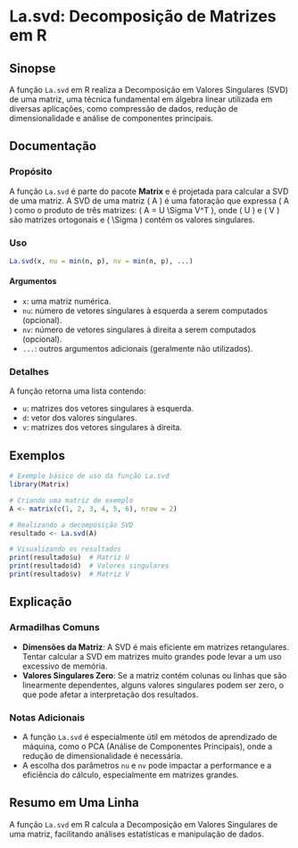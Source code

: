 <!--
Meta Description: # La.svd: Decomposição de Matrizes em R ## Sinopse A função `La.svd` em R realiza a Decomposição em Valores Singulares (SVD) de uma matriz, uma técnic...
Meta Keywords: svd, singulares, uma, matriz, matrizes
-->

# La.svd: Decomposição de Matrizes em R

## Sinopse
A função `La.svd` em R realiza a Decomposição em Valores Singulares (SVD) de uma matriz, uma técnica fundamental em álgebra linear utilizada em diversas aplicações, como compressão de dados, redução de dimensionalidade e análise de componentes principais.

## Documentação
### Propósito
A função `La.svd` é parte do pacote **Matrix** e é projetada para calcular a SVD de uma matriz. A SVD de uma matriz \( A \) é uma fatoração que expressa \( A \) como o produto de três matrizes: \( A = U \Sigma V^T \), onde \( U \) e \( V \) são matrizes ortogonais e \( \Sigma \) contém os valores singulares.

### Uso
```R
La.svd(x, nu = min(n, p), nv = min(n, p), ...)
```

#### Argumentos
- `x`: uma matriz numérica.
- `nu`: número de vetores singulares à esquerda a serem computados (opcional).
- `nv`: número de vetores singulares à direita a serem computados (opcional).
- `...`: outros argumentos adicionais (geralmente não utilizados).

### Detalhes
A função retorna uma lista contendo:
- `u`: matrizes dos vetores singulares à esquerda.
- `d`: vetor dos valores singulares.
- `v`: matrizes dos vetores singulares à direita.

## Exemplos
```R
# Exemplo básico de uso da função La.svd
library(Matrix)

# Criando uma matriz de exemplo
A <- matrix(c(1, 2, 3, 4, 5, 6), nrow = 2)

# Realizando a decomposição SVD
resultado <- La.svd(A)

# Visualizando os resultados
print(resultado$u)  # Matriz U
print(resultado$d)  # Valores singulares
print(resultado$v)  # Matriz V
```

## Explicação
### Armadilhas Comuns
- **Dimensões da Matriz**: A SVD é mais eficiente em matrizes retangulares. Tentar calcular a SVD em matrizes muito grandes pode levar a um uso excessivo de memória.
- **Valores Singulares Zero**: Se a matriz contém colunas ou linhas que são linearmente dependentes, alguns valores singulares podem ser zero, o que pode afetar a interpretação dos resultados.
  
### Notas Adicionais
- A função `La.svd` é especialmente útil em métodos de aprendizado de máquina, como o PCA (Análise de Componentes Principais), onde a redução de dimensionalidade é necessária.
- A escolha dos parâmetros `nu` e `nv` pode impactar a performance e a eficiência do cálculo, especialmente em matrizes grandes.

## Resumo em Uma Linha
A função `La.svd` em R calcula a Decomposição em Valores Singulares de uma matriz, facilitando análises estatísticas e manipulação de dados.
